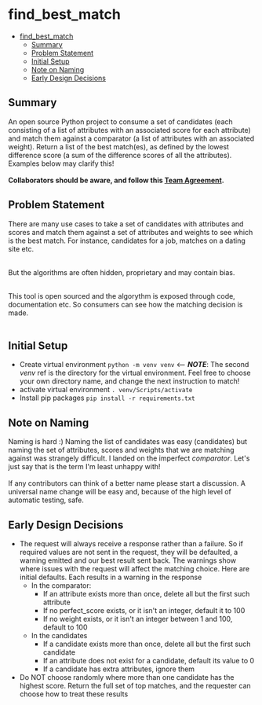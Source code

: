 # find_best_match
<!-- TOC -->
* [find_best_match](#find_best_match)
  * [Summary](#summary)
  * [Problem Statement](#problem-statement)
  * [Initial Setup](#initial-setup)
  * [Note on Naming](#note-on-naming)
  * [Early Design Decisions](#early-design-decisions)
<!-- TOC -->

## Summary
An open source Python project to consume a set of candidates (each consisting of a list of attributes with an associated
score for each attribute) and match them against a comparator (a list of attributes with an associated weight).
Return a list of the best match(es), as defined by the lowest difference score (a sum of the difference scores of all
the attributes). Examples below may clarify this!<br><br>
**Collaborators should be aware, and follow this [Team Agreement](_TeamAgreement.md).**

## Problem Statement
There are many use cases to take a set of candidates with attributes and scores and match them against a set of
attributes and weights to see which is the best match.
For instance, candidates for a job, matches on a dating site etc. <br><br>

But the algorithms are often hidden, proprietary and may contain bias. <br><br>

This tool is open sourced and the algorythm is exposed through code, documentation etc. So consumers can see how the
matching decision is made. <br><br>

## Initial Setup
- Create virtual environment ```python -m venv venv``` <-- **_NOTE_**: The second _venv_ ref is the directory for the 
virtual environment. Feel free to choose your own directory name, and change the next instruction to match!
- activate virtual environment ```. venv/Scripts/activate```
- Install pip packages ```pip install -r requirements.txt```

## Note on Naming
Naming is hard :) Naming the list of candidates was easy (candidates) but naming the set of attributes, scores and
weights that we are matching against was strangely difficult. I landed on the imperfect *comparator*. Let's just say
that is the term I'm least unhappy with! <br><br>
If any contributors can think of a better name please start a discussion. A universal name change will be easy and,
because of the high level of automatic testing, safe.

## Early Design Decisions
- The request will always receive a response rather than a failure. So if required values
  are not sent in the request, they will be defaulted, a warning emitted and our best result sent back. The warnings show
  where issues with the request will affect the matching choice. Here are initial defaults. Each results in a warning
  in the response
    - In the comparator:
        - If an attribute exists more than once, delete all but the first such attribute
        - If no perfect_score exists, or it isn't an integer, default it to 100
        - If no weight exists, or it isn't an integer between 1 and 100, default to 100
    - In the candidates
        - If a candidate exists more than once, delete all but the first such candidate
        - If an attribute does not exist for a candidate, default its value to 0
        - If a candidate has extra attributes, ignore them
- Do NOT  choose randomly where more than one candidate has the highest score. Return the full set of top matches,
  and the requester can choose how to treat these results